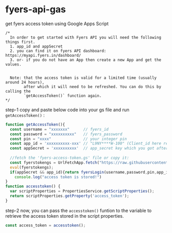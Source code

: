 # fyers-api-gas
get fyers access token using Google Apps Script

```
/*
  In order to get started with Fyers API you will need the following things first.
  1. app_id and appSecret
  2. you can find it on fyers API dashboard: https://myapi.fyers.in/dashboard/
  3. or- if you do not have an App then create a new App and get the values.


  Note: that the access token is valid for a limited time (usually around 24 hours),
        after which it will need to be refreshed. You can do this by calling the
        `getAccessToken()` function again.
*/

```

step-1 copy and paste below code into your gs file and run `getAccessToken()` :

``` javaScript
function getAccessToken(){
  const username = "xxxxxxx"      // fyers_id
  const password = "xxxxxxxxxx"   // fyers_password
  const pin = "xxxx"              // your integer pin
  const app_id = 'xxxxxxxxxx-xxx' // "L9NY****W-100" (Client_id here refers to APP_ID of the created app)
  const appSecret = 'xxxxxxxxxx'  // app_secret key which you got after creating the app
  
  //fetch the 'fyers-access-token.gs' file or copy it:
  const fyerstokengs = UrlFetchApp.fetch("https://raw.githubusercontent.com/1DarshikGajjar1/fyers-api-gas/main/fyers-access-token.gs").getContentText();
  eval(fyerstokengs);
  if(appSecret && app_id){return fyersLogin(username,password,pin,app_id,appSecret)};  //from 'fyers-access-token.gs'
    console.log("access token is stored!")
}
function accesstoken() {
  var scriptProperties = PropertiesService.getScriptProperties();
  return scriptProperties.getProperty('access_token');
}

```

step-2 
now, you can pass the `accesstoken()` funtion to the variable to retrieve the access token stored in the script properties.

```javaScript
const access_token = accesstoken();

```
